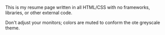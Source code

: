 This is my resume page written in all HTML/CSS with no frameworks, libraries, or other external code.

Don't adjust your monitors; colors are muted to conform the ote greyscale theme.